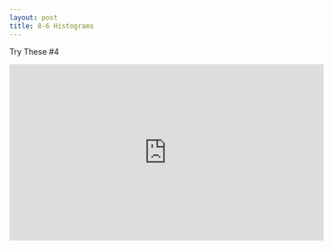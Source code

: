 ```yaml
---
layout: post
title: 8-6 Histograms
---
```

Try These #4
<iframe width="560" height="315" src="https://www.youtube.com/embed/KjEO7H3buMc" frameborder="0" allow="autoplay; encrypted-media" allowfullscreen></iframe>
